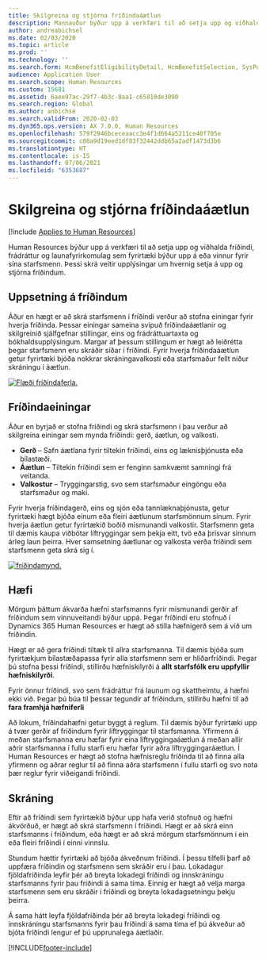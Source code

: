 ```yaml
---
title: Skilgreina og stjórna fríðindaáætlun
description: Mannauður býður upp á verkfæri til að setja upp og viðhalda fríðindi, frádráttur og launafyrirkomulag sem fyrirtæki býður upp á eða vinnur fyrir sína starfsmenn. Þessi skrá veitir upplýsingar um hvernig setja á upp stjórna fríðindum.
author: andreabichsel
ms.date: 02/03/2020
ms.topic: article
ms.prod: ''
ms.technology: ''
ms.search.form: HcmBenefitEligibilityDetail, HcmBenefitSelection, SysPolicyListPage, SysPolicySourceDocumentRuleType, BenefitWorkspace, HcmBenefitSummaryPart
audience: Application User
ms.search.scope: Human Resources
ms.custom: 15681
ms.assetid: 6aee97ac-29f7-4b3c-8aa1-c65810de3090
ms.search.region: Global
ms.author: anbichse
ms.search.validFrom: 2020-02-03
ms.dyn365.ops.version: AX 7.0.0, Human Resources
ms.openlocfilehash: 579f2946bceceaacc3e4f1d664a5211ce40f705e
ms.sourcegitcommit: c08a9d19eed1df03f32442ddb65a2adf1473d3b6
ms.translationtype: HT
ms.contentlocale: is-IS
ms.lasthandoff: 07/06/2021
ms.locfileid: "6353687"
---
```

# <a name="define-and-manage-a-benefits-program"></a>Skilgreina og stjórna fríðindaáætlun

[!include [Applies to Human Resources](../includes/applies-to-hr.md)]

Human Resources býður upp á verkfæri til að setja upp og viðhalda fríðindi, frádráttur og launafyrirkomulag sem fyrirtæki býður upp á eða vinnur fyrir sína starfsmenn. Þessi skrá veitir upplýsingar um hvernig setja á upp og stjórna fríðindum.

## <a name="benefit-setup"></a>Uppsetning á fríðindum

Áður en hægt er að skrá starfsmenn í fríðindi verður að stofna einingar fyrir hverja fríðinda. Þessar einingar sameina svipuð fríðindaáætlanir og skilgreinið sjálfgefnar stillingar, eins og frádráttuartaxta og bókhaldsupplýsingum. Margar af þessum stillingum er hægt að leiðrétta þegar starfsmenn eru skráðir síðar í fríðindi. Fyrir hverja fríðindaáætlun getur fyrirtæki bjóða nokkrar skráningavalkosti eða starfsmaður fellt niður skráningu í áætlun. 

[![Flæði fríðindaferla.](./media/benefit-process-flow1.png)](./media/benefit-process-flow1.png)

## <a name="benefit-elements"></a>Fríðindaeiningar

Áður en byrjað er stofna fríðindi og skrá starfsmenn í þau verður að skilgreina einingar sem mynda fríðindi: gerð, áætlun, og valkosti.

-   **Gerð** – Safn áætlana fyrir tiltekin fríðindi, eins og læknisþjónusta eða bílastæði.
-   **Áætlun** – Tiltekin fríðindi sem er fenginn samkvæmt samningi frá veitanda.
-   **Valkostur** – Tryggingarstig, svo sem starfsmaður eingöngu eða starfsmaður og maki.

Fyrir hverja fríðindagerð, eins og sjón eða tannlæknaþjónusta, getur fyrirtæki hægt bjóða einum eða fleiri áætlunum starfsmönnum sínum. Fyrir hverja áætlun getur fyrirtækið boðið mismunandi valkostir. Starfsmenn geta til dæmis kaupa viðbótar líftryggingar sem þekja eitt, tvö eða þrisvar sinnum árleg laun þeirra. Hver samsetning áætlunar og valkosta verða fríðindi sem starfsmenn geta skrá sig í. 

[![fríðindamynd.](./media/benefit-pic.png)](./media/benefit-pic.png)

## <a name="eligibility"></a>Hæfi
Mörgum þáttum ákvarða hæfni starfsmanns fyrir mismunandi gerðir af fríðindum sem vinnuveitandi býður uppá. Þegar fríðindi eru stofnuð í Dynamics 365 Human Resources er hægt að stilla hæfnigerð sem á við um fríðindin. 

Hægt er að gera fríðindi tiltæk til allra starfsmanna. Til dæmis bjóða sum fyrirtækjum bílastæðapassa fyrir alla starfsmenn sem er hliðarfríðindi. Þegar þú stofna þessi fríðindi, stillirðu hæfniskilyrði á **allt starfsfólk eru uppfyllir hæfniskilyrði**. 

Fyrir önnur fríðindi, svo sem frádráttur frá launum og skattheimtu, á hæfni ekki við. Þegar þú búa til þessar tegundir af fríðindum, stillirðu hæfni til að **fara framhjá hæfniferli** 

Að lokum, fríðindahæfni getur byggt á reglum. Til dæmis býður fyrirtæki upp á tvær gerðir af fríðindum fyrir líftryggingar til starfsmanna. Yfirmenn á meðan starfsmanna eru hæfar fyrir eina líftryggingaáætlun á meðan allir aðrir starfsmanna í fullu starfi eru hæfar fyrir aðra líftryggingaráætlun. Í Human Resources er hægt að stofna hæfnisreglu fríðinda til að finna alla yfirmenn og aðrar reglur til að finna aðra starfsmenn í fullu starfi og svo nota þær reglur fyrir viðeigandi fríðindi.

## <a name="enrollment"></a>Skráning
Eftir að fríðindi sem fyrirtækið býður upp hafa verið stofnuð og hæfni ákvörðuð, er hægt að skrá starfsmenn í fríðindi. Hægt er að skrá einn starfsmanns í fríðindum, eða hægt er að skrá mörgum starfsmönnum í ein eða fleiri fríðindi í einni vinnslu. 

Stundum hættir fyrirtæki að bjóða ákveðnum fríðindi. Í þessu tilfelli þarf að uppfæra fríðindin og starfsmenn sem skráðir eru í þau. Lokadagur fjöldafríðinda leyfir þér að breyta lokadegi fríðindi og innskráningu starfsmanns fyrir þau fríðindi á sama tíma. Einnig er hægt að velja marga starfsmenn sem eru skráðir í fríðindi og breyta lokadagsetningu þekju þeirra. 

Á sama hátt leyfa fjöldafríðinda þér að breyta lokadegi fríðindi og innskráningu starfsmanns fyrir þau fríðindi á sama tíma ef þú ákveður að bjóta fríðindi lengur ef þú upprunalega áætlaðir.




[!INCLUDE[footer-include](../includes/footer-banner.md)]